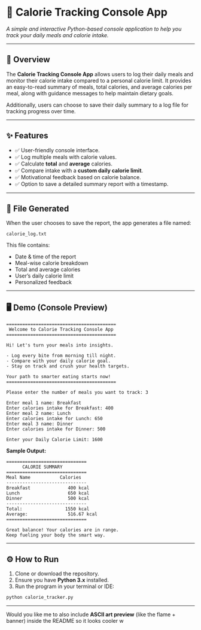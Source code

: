 # 🥗 Calorie Tracking Console App

*A simple and interactive Python-based console application to help you track your daily meals and calorie intake.*

---

## 📖 Overview

The **Calorie Tracking Console App** allows users to log their daily meals and monitor their calorie intake compared to a personal calorie limit. It provides an easy-to-read summary of meals, total calories, and average calories per meal, along with guidance messages to help maintain dietary goals.

Additionally, users can choose to save their daily summary to a log file for tracking progress over time.

---

## ✨ Features

* ✅ User-friendly console interface.
* ✅ Log multiple meals with calorie values.
* ✅ Calculate **total** and **average** calories.
* ✅ Compare intake with a **custom daily calorie limit**.
* ✅ Motivational feedback based on calorie balance.
* ✅ Option to save a detailed summary report with a timestamp.

---

## 📂 File Generated

When the user chooses to save the report, the app generates a file named:

```
calorie_log.txt
```

This file contains:

* Date & time of the report
* Meal-wise calorie breakdown
* Total and average calories
* User’s daily calorie limit
* Personalized feedback

---

## 🖥️ Demo (Console Preview)

```text
=========================================
 Welcome to Calorie Tracking Console App
=========================================

Hi! Let's turn your meals into insights.

- Log every bite from morning till night.
- Compare with your daily calorie goal.
- Stay on track and crush your health targets.

Your path to smarter eating starts now!
=========================================

Please enter the number of meals you want to track: 3  

Enter meal 1 name: Breakfast  
Enter calories intake for Breakfast: 400  
Enter meal 2 name: Lunch  
Enter calories intake for Lunch: 650  
Enter meal 3 name: Dinner  
Enter calories intake for Dinner: 500  

Enter your Daily Calorie Limit: 1600
```

**Sample Output:**

```text
==============================
      CALORIE SUMMARY
==============================
Meal Name           Calories
------------------------------
Breakfast              400 kcal
Lunch                  650 kcal
Dinner                 500 kcal
------------------------------
Total:                1550 kcal
Average:               516.67 kcal
==============================

Great balance! Your calories are in range.  
Keep fueling your body the smart way.
```

---

## ⚙️ How to Run

1. Clone or download the repository.
2. Ensure you have **Python 3.x** installed.
3. Run the program in your terminal or IDE:

```bash
python calorie_tracker.py
```

---

Would you like me to also include **ASCII art preview** (like the flame + banner) inside the README so it looks cooler w
